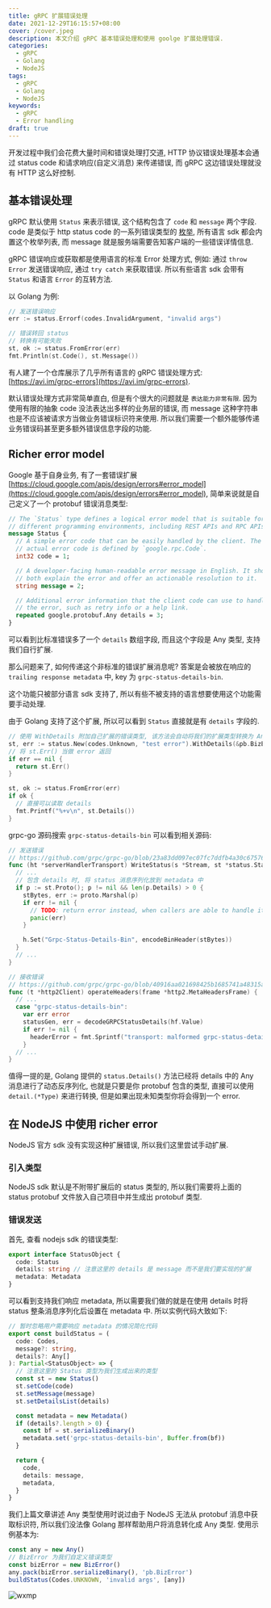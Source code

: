 ```yaml
---
title: gRPC 扩展错误处理
date: 2021-12-29T16:15:57+08:00
cover: /cover.jpeg
description: 本文介绍 gRPC 基本错误处理和使用 goolge 扩展处理错误.
categories:
  - gRPC
  - Golang
  - NodeJS
tags:
  - gRPC
  - Golang
  - NodeJS
keywords:
  - gRPC
  - Error handling
draft: true
---
```


开发过程中我们会花费大量时间和错误处理打交道, HTTP 协议错误处理基本会通过 status code 和请求响应(自定义消息) 来传递错误, 而 gRPC 这边错误处理就没有 HTTP 这么好控制.

<!--more-->

## 基本错误处理

gRPC 默认使用 `Status` 来表示错误, 这个结构包含了 `code` 和 `message` 两个字段. code 是类似于 http status code 的一系列错误类型的 [枚举](https://grpc.io/docs/guides/error/#error-status-codes), 所有语言 sdk 都会内置这个枚举列表, 而 message 就是服务端需要告知客户端的一些错误详情信息.

gRPC 错误响应或获取都是使用语言的标准 Error 处理方式, 例如: 通过 `throw Error` 发送错误响应, 通过 `try catch` 来获取错误. 所以有些语言 sdk 会带有 `Status` 和语言 `Error` 的互转方法.

以 Golang 为例:

```go
// 发送错误响应
err := status.Errorf(codes.InvalidArgument, "invalid args")

// 错误转回 status
// 转换有可能失败
st, ok := status.FromError(err)
fmt.Println(st.Code(), st.Message())
```

有人建了一个仓库展示了几乎所有语言的 gRPC 错误处理方式: [https://avi.im/grpc-errors](https://avi.im/grpc-errors).

默认错误处理方式非常简单直白, 但是有个很大的问题就是 `表达能力非常有限`. 因为使用有限的抽象 code 没法表达出多样的业务层的错误, 而 message 这种字符串也是不应该被请求方当做业务错误标识符来使用. 所以我们需要一个额外能够传递业务错误码甚至更多额外错误信息字段的功能.

## Richer error model

Google 基于自身业务, 有了一套错误扩展 [https://cloud.google.com/apis/design/errors#error_model](https://cloud.google.com/apis/design/errors#error_model), 简单来说就是自己定义了一个 protobuf 错误消息类型:

```protobuf
// The `Status` type defines a logical error model that is suitable for
// different programming environments, including REST APIs and RPC APIs.
message Status {
  // A simple error code that can be easily handled by the client. The
  // actual error code is defined by `google.rpc.Code`.
  int32 code = 1;

  // A developer-facing human-readable error message in English. It should
  // both explain the error and offer an actionable resolution to it.
  string message = 2;

  // Additional error information that the client code can use to handle
  // the error, such as retry info or a help link.
  repeated google.protobuf.Any details = 3;
}
```

可以看到比标准错误多了一个 `details` 数组字段, 而且这个字段是 Any 类型, 支持我们自行扩展.

那么问题来了, 如何传递这个非标准的错误扩展消息呢? 答案是会被放在响应的 `trailing response metadata` 中, key 为 `grpc-status-details-bin`.

这个功能只被部分语言 sdk 支持了, 所以有些不被支持的语言想要使用这个功能需要手动处理.

由于 Golang 支持了这个扩展, 所以可以看到 `Status` 直接就是有 `details` 字段的.

```go
// 使用 WithDetails 附加自己扩展的错误类型, 该方法会自动将我们的扩展类型转换为 Any 类型
st, err := status.New(codes.Unknown, "test error").WithDetails(&pb.BizError{})
// 将 st.Err() 当做 error 返回
if err == nil {
  return st.Err()
}

st, ok := status.FromError(err)
if ok {
  // 直接可以读取 details
  fmt.Printf("%+v\n", st.Details())
}
```

grpc-go 源码搜索 `grpc-status-details-bin` 可以看到相关源码:

```go
// 发送错误
// https://github.com/grpc/grpc-go/blob/23a83dd097ec07fc7ddfb4a30c675763e4972ba4/internal/transport/handler_server.go#L205
func (ht *serverHandlerTransport) WriteStatus(s *Stream, st *status.Status) error {
  // ...
  // 包含 details 时, 将 status 消息序列化放到 metadata 中
  if p := st.Proto(); p != nil && len(p.Details) > 0 {
    stBytes, err := proto.Marshal(p)
    if err != nil {
      // TODO: return error instead, when callers are able to handle it.
      panic(err)
    }

    h.Set("Grpc-Status-Details-Bin", encodeBinHeader(stBytes))
  }
  // ...
}

// 接收错误
// https://github.com/grpc/grpc-go/blob/40916aa021698425b1685741a48315a4c675bc92/internal/transport/http2_client.go#L1343
func (t *http2Client) operateHeaders(frame *http2.MetaHeadersFrame) {
  // ...
  case "grpc-status-details-bin":
    var err error
    statusGen, err = decodeGRPCStatusDetails(hf.Value)
    if err != nil {
      headerError = fmt.Sprintf("transport: malformed grpc-status-details-bin: %v", err)
    }
  // ...
}
```

值得一提的是, Golang 提供的 `status.Details()` 方法已经将 details 中的 Any 消息进行了动态反序列化, 也就是只要是你 protobuf 包含的类型, 直接可以使用 `detail.(*Type)` 来进行转换, 但是如果出现未知类型你将会得到一个 error.

## 在 NodeJS 中使用 richer error

NodeJS 官方 sdk 没有实现这种扩展错误, 所以我们这里尝试手动扩展.

### 引入类型

NodeJS sdk 默认是不附带扩展后的 status 类型的, 所以我们需要将上面的 status protobuf 文件放入自己项目中并生成出 protobuf 类型.

### 错误发送

首先, 查看 nodejs sdk 的错误类型:

```ts
export interface StatusObject {
  code: Status
  details: string // 注意这里的 details 是 message 而不是我们要实现的扩展
  metadata: Metadata
}
```

可以看到支持我们响应 metadata, 所以需要我们做的就是在使用 details 时将 status 整条消息序列化后设置在 metadata 中. 所以实例代码大致如下:

```ts
// 暂时忽略用户需要响应 metadata 的情况简化代码
export const buildStatus = (
  code: Codes,
  message?: string,
  details?: Any[]
): Partial<StatusObject> => {
  // 注意这里的 Status 类型为我们生成出来的类型
  const st = new Status()
  st.setCode(code)
  st.setMessage(message)
  st.setDetailsList(details)

  const metadata = new Metadata()
  if (details?.length > 0) {
    const bf = st.serializeBinary()
    metadata.set('grpc-status-details-bin', Buffer.from(bf))
  }

  return {
    code,
    details: message,
    metadata,
  }
}
```

我们上篇文章讲述 Any 类型使用时说过由于 NodeJS 无法从 protobuf 消息中获取标识符, 所以我们没法像 Golang 那样帮助用户将消息转化成 Any 类型. 使用示例基本为:

```ts
const any = new Any()
// BizError 为我们自定义错误类型
const bizError = new BizError()
any.pack(bizError.serializeBinary(), 'pb.BizError')
buildStatus(Codes.UNKNOWN, 'invalid args', [any])
```

![wxmp](/wxmp_tiny_1.png)
